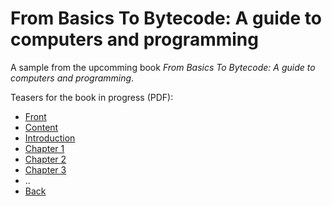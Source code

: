 # From Basics To Bytecode: A guide to computers and programming

A sample from the upcomming book
*From Basics To Bytecode: A guide to computers and programming*.

Teasers for the book in progress (PDF):
- [Front](./front.pdf)
- [Content](./content.pdf)
- [Introduction](./introduction.pdf)
- [Chapter 1](./ch01.pdf)
- [Chapter 2](./ch02.pdf)
- [Chapter 3](./ch03.pdf)
- ..
- [Back](./back.pdf)